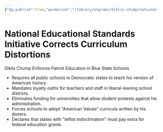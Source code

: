 ```yaml
---
{"dg-publish":true,"permalink":"/library/engrams/diklis-chump/national-educational-standards-initiative-corrects-curriculum-distortions/","tags":["DC/Blue-States","DC/AS3"]}
---
```


# National Educational Standards Initiative Corrects Curriculum Distortions
Diklis Chump Enforces Patriot Education in Blue State Schools
- Requires all public schools in Democratic states to teach his version of American history.  
- Mandates loyalty oaths for teachers and staff in liberal-leaning school districts.  
- Eliminates funding for universities that allow student protests against his administration.  
- Forces schools to adopt "American Values" curricula written by his donors.  
- Declares that states with "leftist indoctrination" must pay extra for federal education grants.
